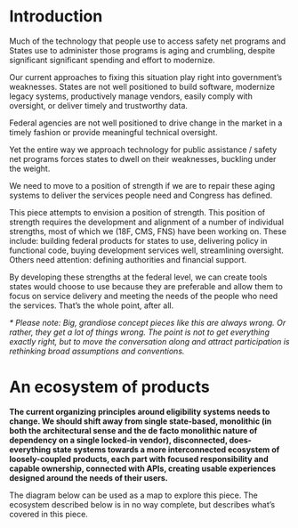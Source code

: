 # Introduction

Much of the technology that people use to access safety net programs and States use to administer those programs is aging and crumbling, despite significant significant spending and effort to modernize.

Our current approaches to fixing this situation play right into government’s weaknesses.
States are not well positioned to build software, modernize legacy systems, productively manage vendors, easily comply with oversight, or deliver timely and trustworthy data.

Federal agencies are not well positioned to drive change in the market in a timely fashion or provide meaningful technical oversight. 

Yet the entire way we approach technology for public assistance / safety net programs forces states to dwell on their weaknesses, buckling under the weight.

We need to move to a position of strength if we are to repair these aging systems to deliver the services people need and Congress has defined.

This piece attempts to envision a position of strength. This position of strength requires the development and alignment of a number of individual strengths, most of which we (18F, CMS, FNS) have been working on. These include: building federal products for states to use, delivering policy in functional code, buying development services well, streamlining oversight. Others need attention: defining authorities and financial support.

By developing these strengths at the federal level, we can create tools states would choose to use because they are preferable and allow them to focus on service delivery and meeting the needs of the people who need the services. That’s the whole point, after all.

_* Please note: Big, grandiose concept pieces like this are always wrong. Or rather, they get a lot of things wrong. The point is not to get everything exactly right, but to move the conversation along and attract participation is rethinking broad assumptions and conventions._

# An ecosystem of products

**The current organizing principles around eligibility systems needs to change. We should shift away from single state-based, monolithic (in both the architectural sense and the de facto monolithic nature of dependency on a single locked-in vendor), disconnected, does-everything state systems towards a more interconnected ecosystem of loosely-coupled products, each part with focused responsibility and capable ownership, connected with APIs, creating usable experiences designed around the needs of their users.**

The diagram below can be used as a map to explore this piece. The ecosystem described below is in no way complete, but describes what’s covered in this piece.


